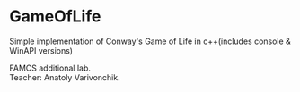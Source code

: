 # GameOfLife
Simple implementation of Conway's Game of Life in c++(includes console & WinAPI versions)

FAMCS additional lab.  
Teacher: Anatoly Varivonchik.
